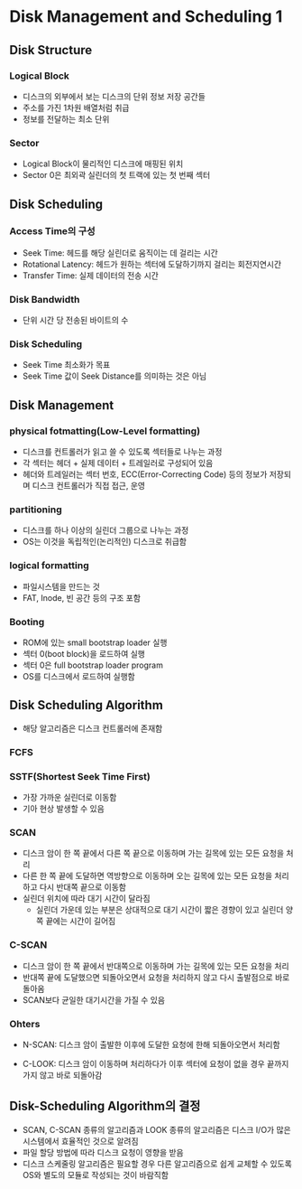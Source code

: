 # Disk Management and Scheduling 1

## Disk Structure

### Logical Block

* 디스크의 외부에서 보는 디스크의 단위 정보 저장 공간들
* 주소를 가진 1차원 배열처럼 취급
* 정보를 전달하는 최소 단위

### Sector

* Logical Block이 물리적인 디스크에 매핑된 위치
* Sector 0은 최외곽 실린더의 첫 트랙에 있는 첫 번째 섹터

## Disk Scheduling

### Access Time의 구성

* Seek Time: 헤드를 해당 실린더로 움직이는 데 걸리는 시간
* Rotational Latency: 헤드가 원하는 섹터에 도달하기까지 걸리는 회전지연시간
* Transfer Time: 실제 데이터의 전송 시간

### Disk Bandwidth

* 단위 시간 당 전송된 바이트의 수

### Disk Scheduling

* Seek Time 최소화가 목표
* Seek Time 값이 Seek Distance를 의미하는 것은 아님

## Disk Management

### physical fotmatting(Low-Level formatting)

* 디스크를 컨트롤러가 읽고 쓸 수 있도록 섹터들로 나누는 과정
* 각 섹터는 헤더 + 실제 데이터 + 트레일러로 구성되어 있음
* 헤더와 트레일러는 섹터 번호, ECC(Error-Correcting Code) 등의 정보가 저장되며 디스크 컨트롤러가 직접 접근, 운영

### partitioning

* 디스크를 하나 이상의 실린더 그룹으로 나누는 과정
* OS는 이것을 독립적인(논리적인) 디스크로 취급함

### logical formatting

* 파일시스템을 만드는 것
* FAT, Inode, 빈 공간 등의 구조 포함

### Booting

* ROM에 있는 small bootstrap loader 실행
* 섹터 0(boot block)을 로드하여 실행
* 섹터 0은 full bootstrap loader program
* OS를 디스크에서 로드하여 실행함

## Disk Scheduling Algorithm

* 해당 알고리즘은 디스크 컨트롤러에 존재함

### FCFS

### SSTF(Shortest Seek Time First)

* 가장 가까운 실린더로 이동함
* 기아 현상 발생할 수 있음

### SCAN

* 디스크 암이 한 쪽 끝에서 다른 쪽 끝으로 이동하며 가는 길목에 있는 모든 요청을 처리
* 다른 한 쪽 끝에 도달하면 역방향으로 이동하며 오는 길목에 있는 모든 요청을 처리하고 다시 반대쪽 끝으로 이동함
* 실린더 위치에 따라 대기 시간이 달라짐
    * 실린더 가운데 있는 부분은 상대적으로 대기 시간이 짧은 경향이 있고 실린더 양쪽 끝에는 시간이 길어짐

### C-SCAN

* 디스크 암이 한 쪽 끝에서 반대쪽으로 이동하며 가는 길목에 있는 모든 요청을 처리
* 반대쪽 끝에 도달했으면 되돌아오면서 요청을 처리하지 않고 다시 출발점으로 바로 돌아옴
* SCAN보다 균일한 대기시간을 가질 수 있음

### Ohters

* N-SCAN: 디스크 암이 출발한 이후에 도달한 요청에 한해 되돌아오면서 처리함

* C-LOOK: 디스크 암이 이동하며 처리하다가 이후 섹터에 요청이 없을 경우 끝까지 가지 않고 바로 되돌아감

## Disk-Scheduling Algorithm의 결정

* SCAN, C-SCAN 종류의 알고리즘과 LOOK 종류의 알고리즘은 디스크 I/O가 많은 시스템에서 효율적인 것으로 알려짐
* 파일 할당 방법에 따라 디스크 요청이 영향을 받음
* 디스크 스케줄링 알고리즘은 필요할 경우 다른 알고리즘으로 쉽게 교체할 수 있도록 OS와 별도의 모듈로 작성되는 것이 바람직함
